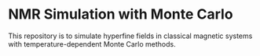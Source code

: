 # NMR Simulation with Monte Carlo

This repository is to simulate hyperfine fields in classical magnetic systems with temperature-dependent Monte Carlo methods.